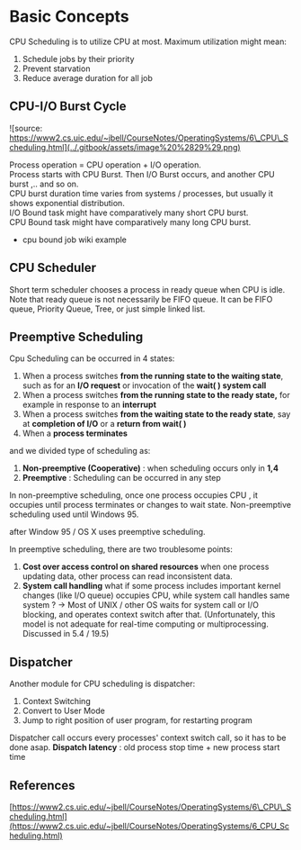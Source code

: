 # Basic Concepts

CPU Scheduling is to utilize CPU at most. Maximum utilization might mean:  
1. Schedule jobs by their priority  
2. Prevent starvation  
3. Reduce average duration for all job

## CPU-I/O Burst Cycle

![source: https://www2.cs.uic.edu/~jbell/CourseNotes/OperatingSystems/6\_CPU\_Scheduling.html](../.gitbook/assets/image%20%2829%29.png)

Process operation = CPU operation + I/O operation.   
Process starts with CPU Burst. Then I/O Burst occurs, and another CPU burst ,.. and so on.  
CPU burst duration time varies from systems / processes, but usually it shows exponential distribution.  
I/O Bound task might have comparatively many short CPU burst.  
CPU Bound task might have comparatively many long CPU burst. 

+ cpu bound job wiki example

## CPU Scheduler

Short term scheduler chooses a process in ready queue when CPU is idle.  
Note that ready queue is not necessarily be FIFO queue. It can be FIFO queue, Priority Queue, Tree, or just simple linked list.

## Preemptive Scheduling

Cpu Scheduling can be occurred in 4 states:

1. When a process switches **from the running state to the waiting state**, such as for an **I/O request** or invocation of the **wait\( \) system call**
2. When a process switches **from the running state to the ready state,** for example in response to an **interrupt**
3. When a process switches **from the waiting state to the ready state**, say at **completion of I/O** or a **return from wait\( \)**
4. When a **process terminates**

and we divided type of scheduling as:

1. **Non-preemptive \(Cooperative\)** : when scheduling occurs only in **1,4**
2. **Preemptive** : Scheduling can be occurred in any step

In non-preemptive scheduling, once one process occupies CPU , it occupies until process terminates or changes to wait state. Non-preemptive scheduling used until Windows 95.

after Window 95 / OS X uses preemptive scheduling.

In preemptive scheduling, there are two troublesome points:

1. **Cost over access control on shared resources** when one process updating data, other process can read inconsistent data.
2. **System call handling** what if some process includes important kernel changes \(like I/O queue\) occupies CPU, while system call handles same system ? -&gt; Most of UNIX / other OS waits for system call or I/O blocking, and operates context switch after that. \(Unfortunately, this model is not adequate for real-time computing or multiprocessing. Discussed in 5.4 / 19.5\)

## Dispatcher

Another module for CPU scheduling is dispatcher:

1. Context Switching
2. Convert to User Mode
3. Jump to right position of user program, for restarting program

Dispatcher call occurs every processes' context switch call, so it has to be done asap. **Dispatch latency** : old process stop time + new process start time

## References

[https://www2.cs.uic.edu/~jbell/CourseNotes/OperatingSystems/6\_CPU\_Scheduling.html](https://www2.cs.uic.edu/~jbell/CourseNotes/OperatingSystems/6_CPU_Scheduling.html)

##  




